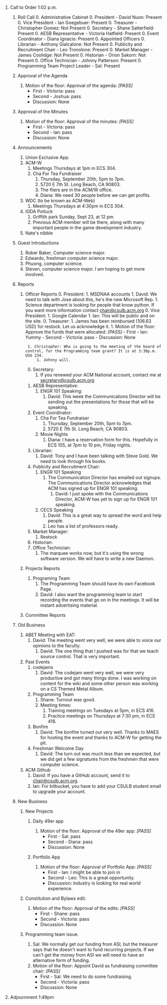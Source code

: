 1. Call to Order 1:02 p.m.
	1. Roll Call
		0. Administrative Cabinet
	        0. President - David Nuon: Present
	        0. Vice President - Ian Goegebuer: Present
	        0. Treasurer - Christopher Gomez: Not Present
	        0. Secretary - Shane Satterfield: Present
	        0. AESB Representative - Victoria Hatfield: Present
	        0. Event Coordinator - Diana Ignacio: Present
		0. Appointed Officers
	        0. Librarian - Anthony Gialcalone: Not Present
	        0. Publicity and Recruitment Chair - Leo Tronolone: Present
	        0. Market Manager - James Coolidge: Not Present
	        0. Historian - Orion Sakorn: Not Present
	        0. Office Technician - Johnny Patterson: Present
	        0. Programming Team Project Leader - Sal: Present
	1. Approval of the Agenda
		1. Motion of the floor: Approval of the agenda: *[PASS]* 
			- First - Victoria: pass 
			- Second - Joshua: pass
			- Discussion: None
	
	1. Approval of the Minutes
		1. Motion of the floor: Approval of the minutes: *[PASS]*
			- First - Victoria: pass 
			- Second - Ian: pass
			- Discussion: None
		
	1. Announcements
		1. Union Exclusive App.
		1. ACM-W
			1. Meetings Thursdays at 1pm in ECS 304.
			1. Cha For Tea Fundraiser
				1. Thursday, September 20th, 5pm to 7pm.
				1. 5720 E 7th St. Long Beach, CA 90803.
				1. The fliers are in the ACM/W office.
				1. Diana: We need 30 people before we can get profits.
		1. WDC (to be known as ACM-Web)
			1. Meetings Thursdays at 4:30pm in ECS 304.
		1. IGDA Potluck
			1. Griffith park Sunday, Sept 23, at 12 pm
			1. Previous ACM member will be there, along with many important people in the game development industry.
		1. Nate's nibble
	1. Guest Introductions
		1. Rober Baker, Computer science major.
		1. Edwardo, freshman computer science major.
		1. Phuong, computer science.
		1. Steven, computer science major. I am hoping to get more involved.
	1. Reports
		1. Officer Reports
	        0. President:
	        	1. MSDNAA accounts
	        		1. David: We need to talk with Jose about this, he's the new Microsoft Rep.
        		1. Science department is looking for people that know python. If you want more information contact chair@csulb.acm.org
	        0. Vice President:
	        	1. Google Calendar
	        	1. Ian: This will be public and on the site.
	        0. Treasurer: 
	        	1. James has been reimbursed (106.63 USD) for restock. Let us acknowledge it.
	        		1. Motion of the floor: Approve the funds that were allocated: *[PASS]*
	        			- First - Ian: Yummy
	        			- Second - Victoria: pass 
	        			- Discussion: None
	        		
	        	1. Christopher: Who is going to the meeting of the board of control, for the Programming team grant? It is at 3:30p.m. USU 234.
	        		1. Johnny will.
	        0. Secretary: 
	        	1. If you renewed your ACM National account, contact me at secretary@csulb.acm.org
	        0. AESB Representative:
	        	1. ENGR 101 Speaking:
	        		1. David: This week the Communications Director will be sending out the presentations for those that will be speaking.
	        0. Event Coordinator:
	        	1. Cha For Tea Fundraiser
					1. Thursday, September 20th, 5pm to 7pm.
					1. 5720 E 7th St. Long Beach, CA 90803.
				1. Movie Nights
					1. Diana: I have a reservation form for this. Hopefully in ECS 105, at 7pm to 10 pm, Friday nights.
	        0. Librarian:
	        	1. David: Tony and I have been talking with Steve Gold. We need to look through his books.
	        0. Publicity and Recruitment Chair: 
				1. ENGR 101 Speaking
					1. The Communication Director has emailed out signups. The Communications Director acknowledges that ACM has signed up for ENGR 101 speaking.
						1. David: I just spoke with the Communications Director, ACM-W has yet to sign up for ENGR 101 speaking.
				1. CECS Speaking
					1. David: This is a great way to spread the word and help people.
					1. Leo has a list of professors ready.
	        0. Market Manager:
	        	1. Restock
	        0. Historian:
	        0. Office Technician:
	        	1. The marquee works now, but it's using the wrong software version. We will have to write a new Daemon.
		1. Projects Reports
			1. Programing Team
				1. The Programming Team should have its own Facebook Page.
				1. David: I also want the programming team to start recording the events
				   that go on in the meetings. It will be instant advertising material.
		1. Committee Reports
	1. Old Business
		1. ABET Meeting with EAT:
			1. David: The meeting went very well, we were able to voice our opinions to the faculty.
				1. David: The one thing that I pushed was for that we teach source control. That is very important.
		1. Past Events
			1. codejams
				1. David: The codejam went very well, we were very productive and got many things done. I was working on content for the wiki and some other person was working on a CS Themed Metal Album.
			1. Programming Team
				1. Shane: Turnout was good.
				1. Meeting times: 
					1. Training meetings on Tuesdays at 5pm, in ECS 416.
					1. Practice meetings on Thursdays at 7:30 pm, in ECS 416.
			1. Bonfire
				1. David: The bonfire turned out very well. Thanks to MAES for hosting the event and thanks to ACM-W for getting the pit.
			1. Freshman Welcome Day
				1. David: The turn out was much less than we expected, but we did get a few signatures from the freshmen that were computer science.
		1. ACM Github	
			1. David: If you have a GitHub account, send it to chair@csulb.acm.org.
			1. Ian: For bitbucket, you have to add your CSULB student email to upgrade your account.
	1. New Business
		1. New Projects
			1. Daily 49er app
				1. Motion of the floor: Approval of the 49er app: *[PASS]*
					- First - Sal: pass
					- Second - Diana: pass 
					- Discussion: None
				
			1. Portfolio App
				1. Motion of the floor: Approval of Portfolio App: *[PASS]*
					- First - Ian: I might be able to join in
					- Second - Leo: This is a great opportunity.
					- Discussion: Industry is looking for real world experience.
				
		1. Constitution and Bylaws edit.
			1. Motion of the floor: Approval of the edits: *[PASS]*
				- First - Shane: pass
				- Second - Victoria: pass
				- Discussion: None
		1. Programming team issue.
			1. Sal: We normally get our funding from ASI, but the treasurer says that he doesn't want to fund recurring projects. If we can't get the money from ASI we will need to have an alternative form of funding.
			1. Motion of the floor: Appoint David as fundraising committee chair: *[PASS]*
				- First - Sal: We need to do some fundraising.
				- Second - Victoria: pass
				- Discussion: None
			
1. Adjournment 1:49pm